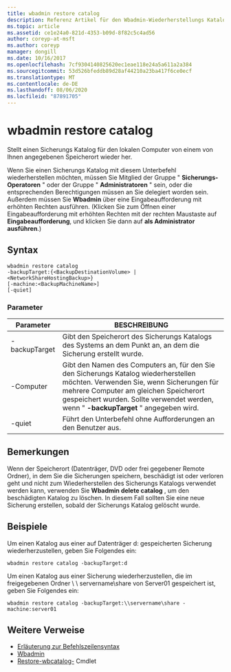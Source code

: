 ```yaml
---
title: wbadmin restore catalog
description: Referenz Artikel für den Wbadmin-Wiederherstellungs Katalog, der einen Sicherungs Katalog für den lokalen Computer von einem von Ihnen angegebenen Speicherort wiederherstellt.
ms.topic: article
ms.assetid: ce1e24a0-821d-4353-b09d-8f82c5c4ad56
author: coreyp-at-msft
ms.author: coreyp
manager: dongill
ms.date: 10/16/2017
ms.openlocfilehash: 7cf9304140825620ec1eae118e24a5a611a2a384
ms.sourcegitcommit: 53d526bfeddb89d28af44210a23ba417f6ce0ecf
ms.translationtype: MT
ms.contentlocale: de-DE
ms.lasthandoff: 08/06/2020
ms.locfileid: "87891705"
---
```

# <a name="wbadmin-restore-catalog"></a>wbadmin restore catalog

Stellt einen Sicherungs Katalog für den lokalen Computer von einem von Ihnen angegebenen Speicherort wieder her.

Wenn Sie einen Sicherungs Katalog mit diesem Unterbefehl wiederherstellen möchten, müssen Sie Mitglied der Gruppe " **Sicherungs-Operatoren** " oder der Gruppe " **Administratoren** " sein, oder die entsprechenden Berechtigungen müssen an Sie delegiert worden sein. Außerdem müssen Sie **Wbadmin** über eine Eingabeaufforderung mit erhöhten Rechten ausführen. (Klicken Sie zum Öffnen einer Eingabeaufforderung mit erhöhten Rechten mit der rechten Maustaste auf **Eingabeaufforderung**, und klicken Sie dann auf **als Administrator ausführen**.)

## <a name="syntax"></a>Syntax

```
wbadmin restore catalog
-backupTarget:{<BackupDestinationVolume> | <NetworkShareHostingBackup>}
[-machine:<BackupMachineName>]
[-quiet]
```

### <a name="parameters"></a>Parameter

|Parameter|BESCHREIBUNG|
|---------|-----------|
|-backupTarget|Gibt den Speicherort des Sicherungs Katalogs des Systems an dem Punkt an, an dem die Sicherung erstellt wurde.|
|-Computer|Gibt den Namen des Computers an, für den Sie den Sicherungs Katalog wiederherstellen möchten. Verwenden Sie, wenn Sicherungen für mehrere Computer am gleichen Speicherort gespeichert wurden. Sollte verwendet werden, wenn " **-backupTarget** " angegeben wird.|
|-quiet|Führt den Unterbefehl ohne Aufforderungen an den Benutzer aus.|

## <a name="remarks"></a>Bemerkungen

Wenn der Speicherort (Datenträger, DVD oder frei gegebener Remote Ordner), in dem Sie die Sicherungen speichern, beschädigt ist oder verloren geht und nicht zum Wiederherstellen des Sicherungs Katalogs verwendet werden kann, verwenden Sie **Wbadmin delete catalog** , um den beschädigten Katalog zu löschen. In diesem Fall sollten Sie eine neue Sicherung erstellen, sobald der Sicherungs Katalog gelöscht wurde.

## <a name="examples"></a>Beispiele

Um einen Katalog aus einer auf Datenträger d: gespeicherten Sicherung wiederherzustellen, geben Sie Folgendes ein:
```
wbadmin restore catalog -backupTarget:d
```
Um einen Katalog aus einer Sicherung wiederherzustellen, die im freigegebenen Ordner \\ \\ servername\share von Server01 gespeichert ist, geben Sie Folgendes ein:
```
wbadmin restore catalog -backupTarget:\\servername\share -machine:server01
```

## <a name="additional-references"></a>Weitere Verweise

- [Erläuterung zur Befehlszeilensyntax](command-line-syntax-key.md)
-   [Wbadmin](wbadmin.md)
-   [Restore-wbcatalog-](/powershell/module/windowserverbackup/?view=winserver2012r2-ps) Cmdlet
